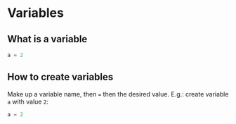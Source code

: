 # Variables

## What is a variable

```python
a = 2
```

## How to create variables

Make up a variable name, then `=` then the desired value. E.g.: create variable `a` with value `2`:

```python
a = 2
```
